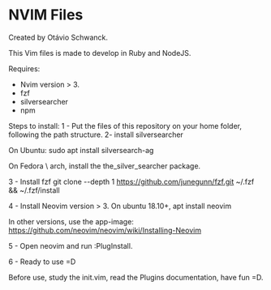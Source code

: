 # NVIM Files
Created by Otávio Schwanck.

This Vim files is made to develop in Ruby and NodeJS.

Requires:
- Nvim version > 3.
- fzf
- silversearcher
- npm


Steps to install:
1 - Put the files of this repository on your home folder, following the path structure.
2- install silversearcher

On Ubuntu:
sudo apt install silversearch-ag

On Fedora \ arch, install the the_silver_searcher package.

3 - Install fzf
git clone --depth 1 https://github.com/junegunn/fzf.git ~/.fzf && ~/.fzf/install

4 - Install Neovim version > 3.
On ubuntu 18.10+, apt install neovim

In other versions, use the app-image:
https://github.com/neovim/neovim/wiki/Installing-Neovim

5 - Open neovim and run :PlugInstall.


6 - Ready to use =D

Before use, study the init.vim, read the Plugins documentation, have fun =D.
